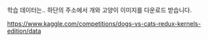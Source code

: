 학습 데이터는.. 하단의 주소에서 개와 고양이 이미지를 다운로드 받습니다.

https://www.kaggle.com/competitions/dogs-vs-cats-redux-kernels-edition/data

